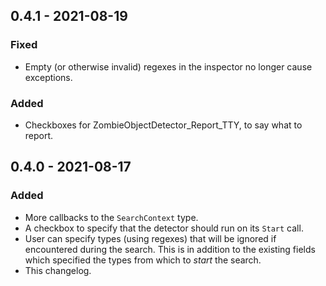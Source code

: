 

## 0.4.1 - 2021-08-19
### Fixed
- Empty (or otherwise invalid) regexes in the inspector no longer cause exceptions.

### Added
- Checkboxes for ZombieObjectDetector_Report_TTY, to say what to report.

## 0.4.0 - 2021-08-17
### Added
- More callbacks to the `SearchContext` type.
- A checkbox to specify that the detector should run on its `Start` call.
- User can specify types (using regexes) that will be ignored if encountered during the search.  This is in addition to the existing fields which specified the types from which to *start* the search.
- This changelog.



